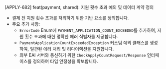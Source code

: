 [APPLY-682] feat(payment, shared): 지원 횟수 초과 예외 및 데이터 계약 정의

- 결제 전 지원 횟수 초과를 처리하기 위한 기반 요소를 정의합니다.
- 주요 추가 사항:
  - `ErrorCode` Enum에 `PAYMENT_APPLICATION_COUNT_EXCEEDED`를 추가하여, 지원 횟수 초과에 대한 명확한 에러 식별자를 제공합니다.
  - `PaymentApplicationCountExceededException` 커스텀 예외 클래스를 생성하여, 일관된 에러 처리 및 리다이렉션을 지원합니다.
  - 외부 EAI 서버와 통신하기 위한 `CheckApplyCountRequest/Response` 인터페이스를 정의하여 타입 안정성을 확보합니다.
